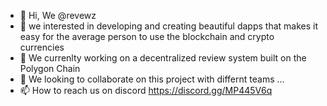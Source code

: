 - 👋 Hi, We @revewz
- 👀 we interested in developing and creating beautiful dapps that makes it easy for the average person to use the blockchain and crypto currencies
- 🌱 We currenlty working on a decentralized review system built on the Polygon Chain
- 💞️ We looking to collaborate on this project with differnt teams ...
- 📫 How to reach us on discord https://discord.gg/MP445V6q

<!---
revewz/revewz is a ✨ special ✨ repository because its `README.md` (this file) appears on your GitHub profile.
You can click the Preview link to take a look at your changes.
--->
